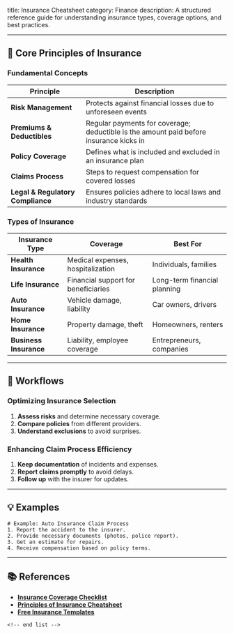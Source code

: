 title: Insurance Cheatsheet
category: Finance
description: A structured reference guide for understanding insurance types, coverage options, and best practices.

---

## 🏦 **Core Principles of Insurance**

### **Fundamental Concepts**

| Principle                               | Description                                                                            |
| --------------------------------------- | -------------------------------------------------------------------------------------- |
| **Risk Management**               | Protects against financial losses due to unforeseen events                             |
| **Premiums & Deductibles**        | Regular payments for coverage; deductible is the amount paid before insurance kicks in |
| **Policy Coverage**               | Defines what is included and excluded in an insurance plan                             |
| **Claims Process**                | Steps to request compensation for covered losses                                       |
| **Legal & Regulatory Compliance** | Ensures policies adhere to local laws and industry standards                           |

### **Types of Insurance**

| Insurance Type               | Coverage                            | Best For                     |
| ---------------------------- | ----------------------------------- | ---------------------------- |
| **Health Insurance**   | Medical expenses, hospitalization   | Individuals, families        |
| **Life Insurance**     | Financial support for beneficiaries | Long-term financial planning |
| **Auto Insurance**     | Vehicle damage, liability           | Car owners, drivers          |
| **Home Insurance**     | Property damage, theft              | Homeowners, renters          |
| **Business Insurance** | Liability, employee coverage        | Entrepreneurs, companies     |

---

## 🔄 **Workflows**

### **Optimizing Insurance Selection**

1. **Assess risks** and determine necessary coverage.
2. **Compare policies** from different providers.
3. **Understand exclusions** to avoid surprises.

### **Enhancing Claim Process Efficiency**

1. **Keep documentation** of incidents and expenses.
2. **Report claims promptly** to avoid delays.
3. **Follow up** with the insurer for updates.

---

## 💡 **Examples**

```plaintext
# Example: Auto Insurance Claim Process
1. Report the accident to the insurer.  
2. Provide necessary documents (photos, police report).  
3. Get an estimate for repairs.  
4. Receive compensation based on policy terms.  
```

---

## 📚 **References**

- **[Insurance Coverage Checklist](https://www.pk-anexcelexpert.com/insurance-coverage-checklist-template-in-excel/)**
- **[Principles of Insurance Cheatsheet](https://www.studypool.com/documents/22027948/principles-of-insurance-cheatsheet)**
- **[Free Insurance Templates](https://slidesdocs.com/excel-sheets/insurance)**

```
<!-- end list -->
```